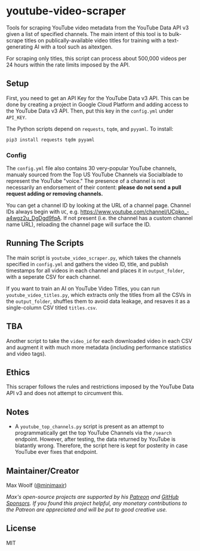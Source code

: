 # youtube-video-scraper

Tools for scraping YouTube video metadata from the YouTube Data API v3 given a list of specified channels. The main intent of this tool is to bulk-scrape titles on publically-available video titles for training with a text-generating AI with a tool such as aitextgen.

For scraping only titles, this script can process about 500,000 videos per 24 hours within the rate limits imposed by the API.

## Setup

First, you need to get an API Key for the YouTube Data v3 API. This can be done by creating a project in Google Cloud Platform and adding access to the YouTube Data v3 API. Then, put this key in the `config.yml` under `API_KEY`.

The Python scripts depend on `requests`, `tqdm`, and `pyyaml`. To install:

```sh
pip3 install requests tqdm pyyaml
```

### Config

The `config.yml` file also contains 30 very-popular YouTube channels, manualy sourced from the Top US YouTube Channels via Socialblade to represent the YouTube "voice." The presence of a channel is not necessarily an endorsement of their content: **please do not send a pull request adding or removing channels.**

You can get a channel ID by looking at the URL of a channel page. Channel IDs always begin with `UC`, e.g. https://www.youtube.com/channel/UCpko_-a4wgz2u_DgDgd9fqA. If not present (i.e. the channel has a custom channel name URL), reloading the channel page will surface the ID.

## Running The Scripts

The main script is `youtube_video_scraper.py`, which takes the channels specified in `config.yml` and gathers the video ID, title, and publish timestamps for all videos in each channel and places it in `output_folder`, with a seperate CSV for each channel.

If you want to train an AI on YouTube Video Titles, you can run `youtube_video_titles.py`, which extracts only the titles from all the CSVs in the `output_folder`, shuffles them to avoid data leakage, and resaves it as a single-column CSV titled `titles.csv`.

## TBA

Another script to take the `video_id` for each downloaded video in each CSV and augment it with much more metadata (including performance statistics and video tags).

## Ethics

This scraper follows the rules and restrictions imposed by the YouTube Data API v3 and does not attempt to circumvent this.

## Notes

- A `youtube_top_channels.py` script is present as an attempt to programmatically get the top YouTube Channels via the `/search` endpoint. However, after testing, the data returned by YouTube is blatantly wrong. Therefore, the script here is kept for posterity in case YouTube ever fixes that endpoint.

## Maintainer/Creator

Max Woolf ([@minimaxir](https://minimaxir.com))

_Max's open-source projects are supported by his [Patreon](https://www.patreon.com/minimaxir) and [GitHub Sponsors](https://github.com/sponsors/minimaxir). If you found this project helpful, any monetary contributions to the Patreon are appreciated and will be put to good creative use._

## License

MIT
